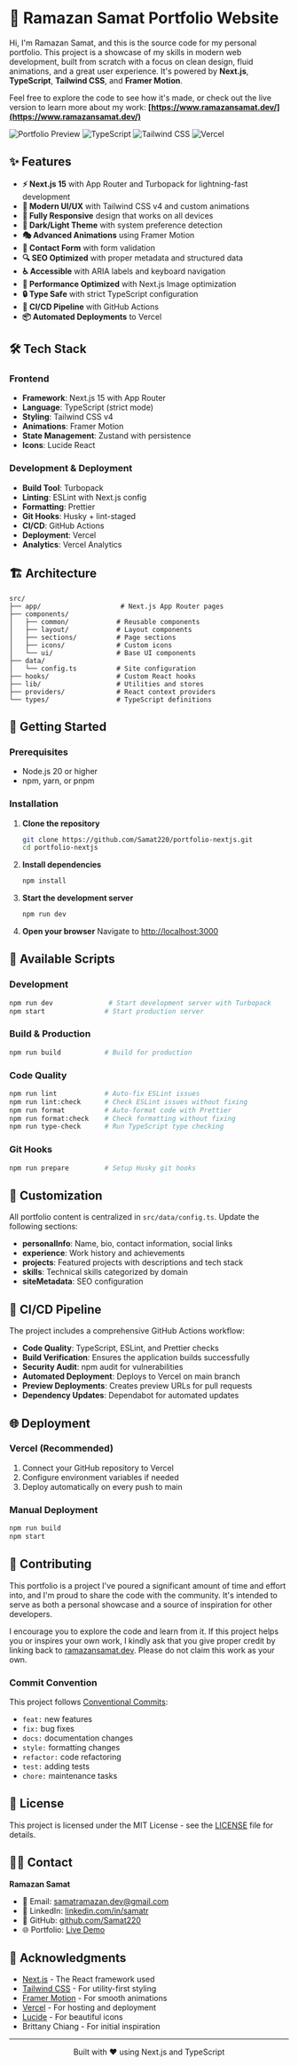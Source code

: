 # 🚀 Ramazan Samat Portfolio Website

Hi, I'm Ramazan Samat, and this is the source code for my personal portfolio. This project is a showcase of my skills in modern web development, built from scratch with a focus on clean design, fluid animations, and a great user experience. It's powered by **Next.js**, **TypeScript**, **Tailwind CSS**, and **Framer Motion**.

Feel free to explore the code to see how it's made, or check out the live version to learn more about my work: **[https://www.ramazansamat.dev/](https://www.ramazansamat.dev/)**

![Portfolio Preview](https://img.shields.io/badge/Next.js-15-black?style=for-the-badge&logo=next.js)
![TypeScript](https://img.shields.io/badge/TypeScript-007ACC?style=for-the-badge&logo=typescript&logoColor=white)
![Tailwind CSS](https://img.shields.io/badge/Tailwind_CSS-38B2AC?style=for-the-badge&logo=tailwind-css&logoColor=white)
![Vercel](https://img.shields.io/badge/Vercel-000000?style=for-the-badge&logo=vercel&logoColor=white)

## ✨ Features

- **⚡ Next.js 15** with App Router and Turbopack for lightning-fast development
- **🎨 Modern UI/UX** with Tailwind CSS v4 and custom animations
- **📱 Fully Responsive** design that works on all devices
- **🌙 Dark/Light Theme** with system preference detection
- **🎭 Advanced Animations** using Framer Motion
- **📧 Contact Form** with form validation
- **🔍 SEO Optimized** with proper metadata and structured data
- **♿ Accessible** with ARIA labels and keyboard navigation
- **🚀 Performance Optimized** with Next.js Image optimization
- **🔒 Type Safe** with strict TypeScript configuration
- **🧪 CI/CD Pipeline** with GitHub Actions
- **📦 Automated Deployments** to Vercel

## 🛠️ Tech Stack

### Frontend

- **Framework**: Next.js 15 with App Router
- **Language**: TypeScript (strict mode)
- **Styling**: Tailwind CSS v4
- **Animations**: Framer Motion
- **State Management**: Zustand with persistence
- **Icons**: Lucide React

### Development & Deployment

- **Build Tool**: Turbopack
- **Linting**: ESLint with Next.js config
- **Formatting**: Prettier
- **Git Hooks**: Husky + lint-staged
- **CI/CD**: GitHub Actions
- **Deployment**: Vercel
- **Analytics**: Vercel Analytics

## 🏗️ Architecture

```
src/
├── app/                    # Next.js App Router pages
├── components/
│   ├── common/            # Reusable components
│   ├── layout/            # Layout components
│   ├── sections/          # Page sections
│   ├── icons/             # Custom icons
│   └── ui/                # Base UI components
├── data/
│   └── config.ts          # Site configuration
├── hooks/                 # Custom React hooks
├── lib/                   # Utilities and stores
├── providers/             # React context providers
└── types/                 # TypeScript definitions
```

## 🚀 Getting Started

### Prerequisites

- Node.js 20 or higher
- npm, yarn, or pnpm

### Installation

1. **Clone the repository**

   ```bash
   git clone https://github.com/Samat220/portfolio-nextjs.git
   cd portfolio-nextjs
   ```

2. **Install dependencies**

   ```bash
   npm install
   ```

3. **Start the development server**

   ```bash
   npm run dev
   ```

4. **Open your browser**
   Navigate to [http://localhost:3000](http://localhost:3000)

## 📝 Available Scripts

### Development

```bash
npm run dev              # Start development server with Turbopack
npm start               # Start production server
```

### Build & Production

```bash
npm run build           # Build for production
```

### Code Quality

```bash
npm run lint            # Auto-fix ESLint issues
npm run lint:check      # Check ESLint issues without fixing
npm run format          # Auto-format code with Prettier
npm run format:check    # Check formatting without fixing
npm run type-check      # Run TypeScript type checking
```

### Git Hooks

```bash
npm run prepare         # Setup Husky git hooks
```

## 🎨 Customization

All portfolio content is centralized in `src/data/config.ts`. Update the following sections:

- **personalInfo**: Name, bio, contact information, social links
- **experience**: Work history and achievements
- **projects**: Featured projects with descriptions and tech stack
- **skills**: Technical skills categorized by domain
- **siteMetadata**: SEO configuration

## 🔄 CI/CD Pipeline

The project includes a comprehensive GitHub Actions workflow:

- **Code Quality**: TypeScript, ESLint, and Prettier checks
- **Build Verification**: Ensures the application builds successfully
- **Security Audit**: npm audit for vulnerabilities
- **Automated Deployment**: Deploys to Vercel on main branch
- **Preview Deployments**: Creates preview URLs for pull requests
- **Dependency Updates**: Dependabot for automated updates

## 🌐 Deployment

### Vercel (Recommended)

1. Connect your GitHub repository to Vercel
2. Configure environment variables if needed
3. Deploy automatically on every push to main

### Manual Deployment

```bash
npm run build
npm start
```

## 🤝 Contributing

This portfolio is a project I've poured a significant amount of time and effort into, and I'm proud to share the code with the community. It's intended to serve as both a personal showcase and a source of inspiration for other developers.

I encourage you to explore the code and learn from it. If this project helps you or inspires your own work, I kindly ask that you give proper credit by linking back to [ramazansamat.dev](https://www.ramazansamat.dev/). Please do not claim this work as your own.

### Commit Convention

This project follows [Conventional Commits](https://www.conventionalcommits.org/):

- `feat:` new features
- `fix:` bug fixes
- `docs:` documentation changes
- `style:` formatting changes
- `refactor:` code refactoring
- `test:` adding tests
- `chore:` maintenance tasks

## 📄 License

This project is licensed under the MIT License - see the [LICENSE](LICENSE) file for details.

## 🙋‍♂️ Contact

**Ramazan Samat**

- 📧 Email: [samatramazan.dev@gmail.com](mailto:samatramazan.dev@gmail.com)
- 💼 LinkedIn: [linkedin.com/in/samatr](https://linkedin.com/in/samatr)
- 🐙 GitHub: [github.com/Samat220](https://github.com/Samat220)
- 🌐 Portfolio: [Live Demo](https://portfolio-v2-samat220s-projects.vercel.app)

## 🙏 Acknowledgments

- [Next.js](https://nextjs.org/) - The React framework used
- [Tailwind CSS](https://tailwindcss.com/) - For utility-first styling
- [Framer Motion](https://www.framer.com/motion/) - For smooth animations
- [Vercel](https://vercel.com/) - For hosting and deployment
- [Lucide](https://lucide.dev/) - For beautiful icons
- Brittany Chiang - For initial inspiration

---

<div align="center">
  <p>Built with ❤️ using Next.js and TypeScript</p>
</div>
